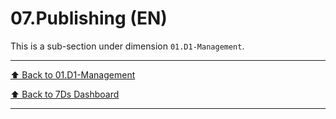 # 07.Publishing (EN)

This is a sub-section under dimension `01.D1-Management`.

---
[⬆ Back to 01.D1-Management](../index.md)

[⬆ Back to 7Ds Dashboard](../../index.md)


---
